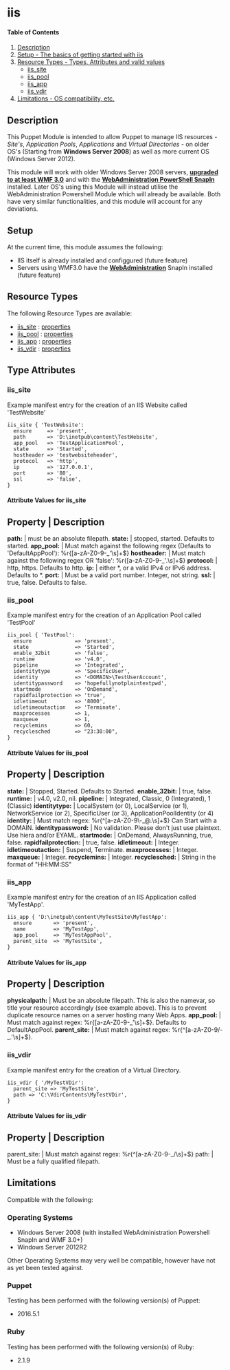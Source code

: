 # iis

#### Table of Contents

1. [Description](https://github.com/RossMurr4y/puppet-iis#description)
1. [Setup - The basics of getting started with iis](https://github.com/RossMurr4y/puppet-iis#setup)
1. [Resource Types - Types, Attributes and valid values](https://github.com/RossMurr4y/puppet-iis#resource-types)
      * [iis_site](https://github.com/RossMurr4y/puppet-iis#iis_site)
      * [iis_pool](https://github.com/RossMurr4y/puppet-iis#iis_pool)
      * [iis_app](https://github.com/RossMurr4y/puppet-iis#iis_app)
      * [iis_vdir](https://github.com/RossMurr4y/puppet-iis#iis_vdir)
1. [Limitations - OS compatibility, etc.](https://github.com/RossMurr4y/puppet-iis#limitations)

## Description

This Puppet Module is intended to allow Puppet to manage IIS resources - *Site's*, *Application Pools*, *Applications* and *Virtual Directories* - on older OS's
(Starting from **Windows Server 2008**) as well as more current OS (Windows Server 2012).

This module will work with older Windows Server 2008 servers, **[upgraded to at least WMF 3.0](https://www.microsoft.com/en-au/download/details.aspx?id=34595)** and with the **[WebAdministration PowerShell SnapIn](https://www.iis.net/learn/manage/powershell/installing-the-iis-powershell-snap-in)** installed. Later OS's using this Module will instead utilise the WebAdministration Powershell Module which will already be available. Both have 
very similar functionalities, and this module will account for any deviations. 

## Setup

At the current time, this module assumes the following:
* IIS itself is already installed and configgured (future feature)
* Servers using WMF3.0 have the [**WebAdministration**](https://www.iis.net/downloads/microsoft/powershell) 
  SnapIn installed (future feature)

## Resource Types

The following Resource Types are available:

* [iis_site](https://github.com/RossMurr4y/puppet-iis#iis_site) : [properties](https://github.com/RossMurr4y/puppet-iis#attribute-values-for-iis_site)
* [iis_pool](https://github.com/RossMurr4y/puppet-iis#iis_pool) : [properties](https://github.com/RossMurr4y/puppet-iis#attribute-values-for-iis_pool)
* [iis_app](https://github.com/RossMurr4y/puppet-iis#iis_app) : [properties](https://github.com/RossMurr4y/puppet-iis#attribute-values-for-iis_app)
* [iis_vdir](https://github.com/RossMurr4y/puppet-iis#iis_vdir) : [properties](https://github.com/RossMurr4y/puppet-iis#attribute-values-for-iis_vdir)

## Type Attributes

### **iis_site**

Example manifest entry for the creation of an IIS Website called 'TestWebsite'

```puppet
iis_site { 'TestWebsite':
  ensure     => 'present',
  path       => 'D:\inetpub\content\TestWebsite',
  app_pool   => 'TestApplicationPool',
  state      => 'Started',
  hostheader => 'testwebsiteheader',
  protocol   => 'http',
  ip         => '127.0.0.1',
  port       => '80',
  ssl        => 'false',
}
```

#### Attribute Values for iis_site

Property        | Description
--------------------------------------------------------------
**path:**       | must be an absolute filepath.
**state:**      | stopped, started. Defaults to started.
**app_pool:**   | Must match against the following regex (Defaults to 'DefaultAppPool'): %r{[a-zA-Z0-9\-\_\'\s]+$}
**hostheader:** | Must match against the following regex OR 'false': %r{[a-zA-Z0-9\-\_\'\.\s]+$} 
**protocol:**   | http, https. Defaults to http.
**ip:**         | either *, or a valid IPv4 or IPv6 address. Defaults to *.
**port:**       | Must be a valid port number. Integer, not string.
**ssl:**        | true, false. Defaults to false.

### iis_pool

Example manifest entry for the creation of an Application Pool called 'TestPool'

```puppet
iis_pool { 'TestPool':
  ensure              => 'present',
  state               => 'Started',
  enable_32bit        => 'false',
  runtime             => 'v4.0',
  pipeline            => 'Integrated',
  identitytype        => 'SpecificUser',
  identity            => '<DOMAIN>\TestUserAccount',
  identitypassword    => 'hopefullynotplaintextpwd',
  startmode           => 'OnDemand',
  rapidfailprotection => 'true',
  idletimeout         => '8000',
  idletimeoutaction   => 'Terminate',
  maxprocesses        => 1,
  maxqueue            => 1,
  recyclemins         => 60,
  recyclesched        => "23:30:00",
}
```

#### Attribute Values for iis_pool

Property                 | Description
---------------------------------------
**state:**               | Stopped, Started. Defaults to Started.
**enable_32bit:**        | true, false.
**runtime:**             | v4.0, v2.0, nil.
**pipeline:**            | Integrated, Classic, 0 (Integrated), 1 (Classic)
**identitytype:**        | LocalSystem (or 0), LocalService (or 1), 
                           NetworkService (or 2), 
                           SpecificUser (or 3), 
                           ApplicationPoolIdentity (or 4)
**identity:**            | Must match regex: %r{^[a-zA-Z0-9\\\-\_\@\.\s]+$} Can Start with a DOMAIN.
**identitypassword:**    | No validation. Please don't just use plaintext. Use hiera and/or EYAML.
**startmode:**           | OnDemand, AlwaysRunning, true, false.
**rapidfailprotection:** | true, false.
**idletimeout:**         | Integer. 
**idletimeoutaction:**   | Suspend, Terminate.
**maxprocesses:**        | Integer.
**maxqueue:**            | Integer.
**recyclemins:**         | Integer.
**recyclesched:**        | String in the format of "HH:MM:SS"

### iis_app

Example manifest entry for the creation of an IIS Application called 'MyTestApp'.

```puppet
iis_app { 'D:\inetpub\content\MyTestSite\MyTestApp':
  ensure       => 'present',
  name         => 'MyTestApp',
  app_pool     => 'MyTestAppPool',
  parent_site  => 'MyTestSite',
}
```

#### Attribute Values for iis_app

Property      | Description
----------------------------
**physicalpath:** | Must be an absolute filepath. This is also the namevar, so title your resource accordingly (see example above). This is to prevent duplicate resource names on a server hosting many Web Apps.
**app_pool:**     | Must match against regex: %r{[a-zA-Z0-9\-\_'\s]+$}. Defaults to DefaultAppPool.
**parent_site:**  | Must match against regex: %r{^[a-zA-Z0-9\/\-\_\.'\s]+$}.

### iis_vdir

Example manifest entry for the creation of a Virtual Directory.

```puppet
iis_vdir { '/MyTestVDir':
  parent_site => 'MyTestSite',
  path => 'C:\VdirContents\MyTestVDir',
}
```

#### Attribute Values for iis_vdir

Property     | Description
---------------------------
parent_site: | Must match against regex: %r{^[a-zA-Z0-9\-\_\/\s]+$}
path:        | Must be a fully qualified filepath.

## Limitations

Compatible with  the following:

### Operating Systems
* Windows Server 2008 (with installed WebAdministration Powershell SnapIn and WMF 3.0+)
* Windows Server 2012R2

Other Operating Systems may very well be compatible, however have not as yet been tested against.

### Puppet

Testing has been performed with the following version(s) of Puppet:

* 2016.5.1

### Ruby

Testing has been performed with the following version(s) of Ruby:

* 2.1.9

